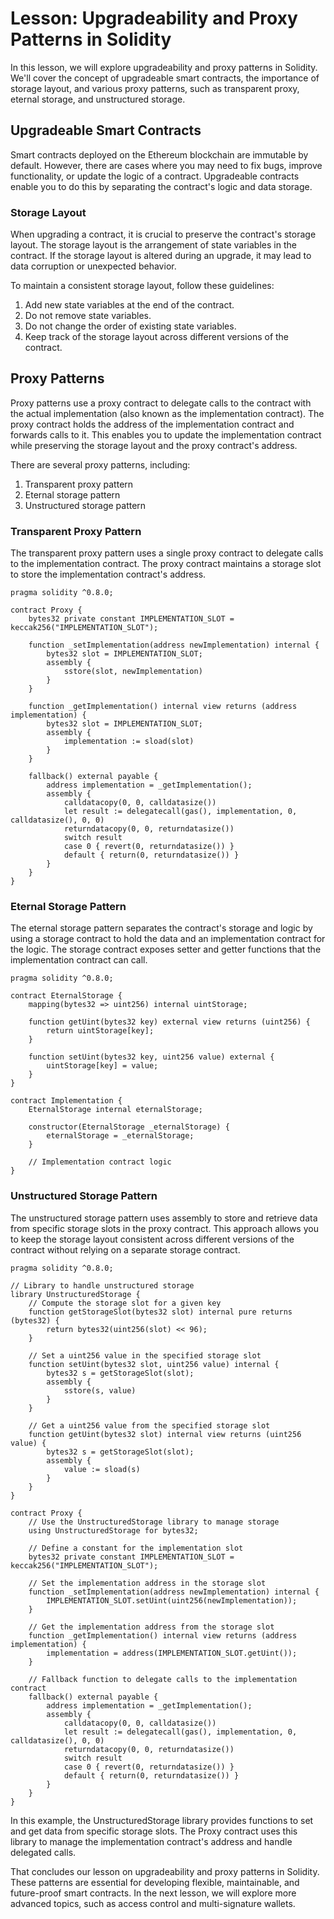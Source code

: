 # Lesson: Upgradeability and Proxy Patterns in Solidity

In this lesson, we will explore upgradeability and proxy patterns in Solidity. We'll cover the concept of upgradeable smart contracts, the importance of storage layout, and various proxy patterns, such as transparent proxy, eternal storage, and unstructured storage.

## Upgradeable Smart Contracts

Smart contracts deployed on the Ethereum blockchain are immutable by default. However, there are cases where you may need to fix bugs, improve functionality, or update the logic of a contract. Upgradeable contracts enable you to do this by separating the contract's logic and data storage.

### Storage Layout

When upgrading a contract, it is crucial to preserve the contract's storage layout. The storage layout is the arrangement of state variables in the contract. If the storage layout is altered during an upgrade, it may lead to data corruption or unexpected behavior.

To maintain a consistent storage layout, follow these guidelines:

1. Add new state variables at the end of the contract.
2. Do not remove state variables.
3. Do not change the order of existing state variables.
4. Keep track of the storage layout across different versions of the contract.

## Proxy Patterns

Proxy patterns use a proxy contract to delegate calls to the contract with the actual implementation (also known as the implementation contract). The proxy contract holds the address of the implementation contract and forwards calls to it. This enables you to update the implementation contract while preserving the storage layout and the proxy contract's address.

There are several proxy patterns, including:

1. Transparent proxy pattern
2. Eternal storage pattern
3. Unstructured storage pattern

### Transparent Proxy Pattern

The transparent proxy pattern uses a single proxy contract to delegate calls to the implementation contract. The proxy contract maintains a storage slot to store the implementation contract's address.

```solidity
pragma solidity ^0.8.0;

contract Proxy {
    bytes32 private constant IMPLEMENTATION_SLOT = keccak256("IMPLEMENTATION_SLOT");

    function _setImplementation(address newImplementation) internal {
        bytes32 slot = IMPLEMENTATION_SLOT;
        assembly {
            sstore(slot, newImplementation)
        }
    }

    function _getImplementation() internal view returns (address implementation) {
        bytes32 slot = IMPLEMENTATION_SLOT;
        assembly {
            implementation := sload(slot)
        }
    }

    fallback() external payable {
        address implementation = _getImplementation();
        assembly {
            calldatacopy(0, 0, calldatasize())
            let result := delegatecall(gas(), implementation, 0, calldatasize(), 0, 0)
            returndatacopy(0, 0, returndatasize())
            switch result
            case 0 { revert(0, returndatasize()) }
            default { return(0, returndatasize()) }
        }
    }
}
```
### Eternal Storage Pattern
The eternal storage pattern separates the contract's storage and logic by using a storage contract to hold the data and an implementation contract for the logic. The storage contract exposes setter and getter functions that the implementation contract can call.
```solidity 
pragma solidity ^0.8.0;

contract EternalStorage {
    mapping(bytes32 => uint256) internal uintStorage;

    function getUint(bytes32 key) external view returns (uint256) {
        return uintStorage[key];
    }

    function setUint(bytes32 key, uint256 value) external {
        uintStorage[key] = value;
    }
}

contract Implementation {
    EternalStorage internal eternalStorage;

    constructor(EternalStorage _eternalStorage) {
        eternalStorage = _eternalStorage;
    }

    // Implementation contract logic
}
```
### Unstructured Storage Pattern
The unstructured storage pattern uses assembly to store and retrieve data from specific storage slots in the proxy contract. This approach allows you to keep the storage layout consistent across different versions of the contract without relying on a separate storage contract.

```solidity 
pragma solidity ^0.8.0;

// Library to handle unstructured storage
library UnstructuredStorage {
    // Compute the storage slot for a given key
    function getStorageSlot(bytes32 slot) internal pure returns (bytes32) {
        return bytes32(uint256(slot) << 96);
    }

    // Set a uint256 value in the specified storage slot
    function setUint(bytes32 slot, uint256 value) internal {
        bytes32 s = getStorageSlot(slot);
        assembly {
            sstore(s, value)
        }
    }

    // Get a uint256 value from the specified storage slot
    function getUint(bytes32 slot) internal view returns (uint256 value) {
        bytes32 s = getStorageSlot(slot);
        assembly {
            value := sload(s)
        }
    }
}

contract Proxy {
    // Use the UnstructuredStorage library to manage storage
    using UnstructuredStorage for bytes32;

    // Define a constant for the implementation slot
    bytes32 private constant IMPLEMENTATION_SLOT = keccak256("IMPLEMENTATION_SLOT");

    // Set the implementation address in the storage slot
    function _setImplementation(address newImplementation) internal {
        IMPLEMENTATION_SLOT.setUint(uint256(newImplementation));
    }

    // Get the implementation address from the storage slot
    function _getImplementation() internal view returns (address implementation) {
        implementation = address(IMPLEMENTATION_SLOT.getUint());
    }

    // Fallback function to delegate calls to the implementation contract
    fallback() external payable {
        address implementation = _getImplementation();
        assembly {
            calldatacopy(0, 0, calldatasize())
            let result := delegatecall(gas(), implementation, 0, calldatasize(), 0, 0)
            returndatacopy(0, 0, returndatasize())
            switch result
            case 0 { revert(0, returndatasize()) }
            default { return(0, returndatasize()) }
        }
    }
}
```
In this example, the UnstructuredStorage library provides functions to set and get data from specific storage slots. The Proxy contract uses this library to manage the implementation contract's address and handle delegated calls.

That concludes our lesson on upgradeability and proxy patterns in Solidity. These patterns are essential for developing flexible, maintainable, and future-proof smart contracts. In the next lesson, we will explore more advanced topics, such as access control and multi-signature wallets.
